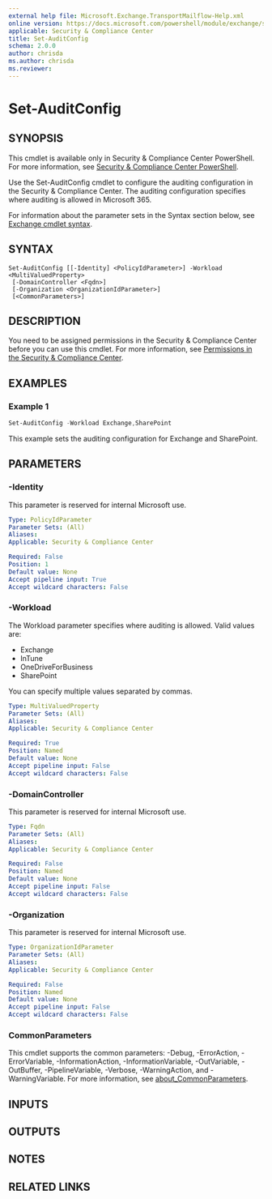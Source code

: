 ```yaml
---
external help file: Microsoft.Exchange.TransportMailflow-Help.xml
online version: https://docs.microsoft.com/powershell/module/exchange/set-auditconfig
applicable: Security & Compliance Center
title: Set-AuditConfig
schema: 2.0.0
author: chrisda
ms.author: chrisda
ms.reviewer:
---
```


# Set-AuditConfig

## SYNOPSIS
This cmdlet is available only in Security & Compliance Center PowerShell. For more information, see [Security & Compliance Center PowerShell](https://docs.microsoft.com/powershell/exchange/scc-powershell).

Use the Set-AuditConfig cmdlet to configure the auditing configuration in the Security & Compliance Center. The auditing configuration specifies where auditing is allowed in Microsoft 365.

For information about the parameter sets in the Syntax section below, see [Exchange cmdlet syntax](https://docs.microsoft.com/powershell/exchange/exchange-cmdlet-syntax).

## SYNTAX

```
Set-AuditConfig [[-Identity] <PolicyIdParameter>] -Workload <MultiValuedProperty>
 [-DomainController <Fqdn>]
 [-Organization <OrganizationIdParameter>]
 [<CommonParameters>]
```

## DESCRIPTION
You need to be assigned permissions in the Security & Compliance Center before you can use this cmdlet. For more information, see [Permissions in the Security & Compliance Center](https://docs.microsoft.com/microsoft-365/security/office-365-security/permissions-in-the-security-and-compliance-center).

## EXAMPLES

### Example 1
```powershell
Set-AuditConfig -Workload Exchange,SharePoint
```

This example sets the auditing configuration for Exchange and SharePoint.

## PARAMETERS

### -Identity
This parameter is reserved for internal Microsoft use.

```yaml
Type: PolicyIdParameter
Parameter Sets: (All)
Aliases:
Applicable: Security & Compliance Center

Required: False
Position: 1
Default value: None
Accept pipeline input: True
Accept wildcard characters: False
```

### -Workload
The Workload parameter specifies where auditing is allowed. Valid values are:

- Exchange
- InTune
- OneDriveForBusiness
- SharePoint

You can specify multiple values separated by commas.

```yaml
Type: MultiValuedProperty
Parameter Sets: (All)
Aliases:
Applicable: Security & Compliance Center

Required: True
Position: Named
Default value: None
Accept pipeline input: False
Accept wildcard characters: False
```

### -DomainController
This parameter is reserved for internal Microsoft use.

```yaml
Type: Fqdn
Parameter Sets: (All)
Aliases:
Applicable: Security & Compliance Center

Required: False
Position: Named
Default value: None
Accept pipeline input: False
Accept wildcard characters: False
```

### -Organization
This parameter is reserved for internal Microsoft use.

```yaml
Type: OrganizationIdParameter
Parameter Sets: (All)
Aliases:
Applicable: Security & Compliance Center

Required: False
Position: Named
Default value: None
Accept pipeline input: False
Accept wildcard characters: False
```

### CommonParameters
This cmdlet supports the common parameters: -Debug, -ErrorAction, -ErrorVariable, -InformationAction, -InformationVariable, -OutVariable, -OutBuffer, -PipelineVariable, -Verbose, -WarningAction, and -WarningVariable. For more information, see [about_CommonParameters](https://go.microsoft.com/fwlink/p/?LinkID=113216).

## INPUTS

###  

## OUTPUTS

###  

## NOTES

## RELATED LINKS
